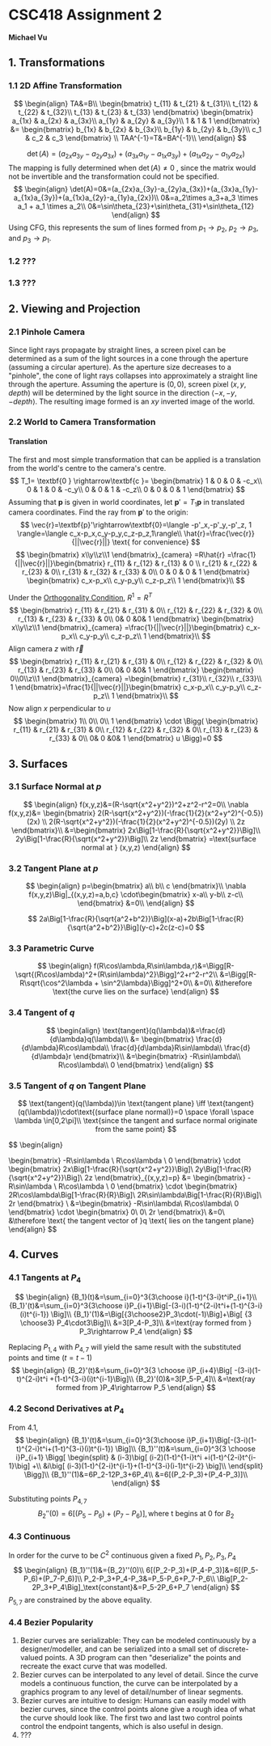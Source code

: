 # CSC418 Assignment 2

**Michael Vu**

**<CDF ID>**

## 1. Transformations

### 1.1 2D Affine Transformation

$$
\begin{align}
TA&=B\\
\begin{bmatrix}
t_{11} & t_{21} & t_{31}\\
t_{12} & t_{22} & t_{32}\\
t_{13} & t_{23} & t_{33}
\end{bmatrix}
\begin{bmatrix}
a_{1x} & a_{2x} & a_{3x}\\
a_{1y} & a_{2y} & a_{3y}\\
1 & 1 & 1
\end{bmatrix}
&=
\begin{bmatrix}
b_{1x} & b_{2x} & b_{3x}\\
b_{1y} & b_{2y} & b_{3y}\\
c_1 & c_2 & c_3
\end{bmatrix}
\\
TAA^{-1}=T&=BA^{-1}\\
\end{align}
$$


$$
\det(A)=(a_{2x}a_{3y}-a_{2y}a_{3x})+(a_{3x}a_{1y}-a_{1x}a_{3y})+(a_{1x}a_{2y}-a_{1y}a_{2x})
$$
The mapping is fully determined when $\det(A)\neq 0$ , since the matrix would not be invertible and the transformation could not be specified.
$$
\begin{align}
\det(A)=0&=(a_{2x}a_{3y}-a_{2y}a_{3x})+(a_{3x}a_{1y}-a_{1x}a_{3y})+(a_{1x}a_{2y}-a_{1y}a_{2x})\\
0&=a_2\times a_3+a_3 \times a_1 + a_1 \times a_2\\
0&=\sin\theta_{23}+\sin\theta_{31}+\sin\theta_{12}
\end{align}
$$
Using CFG, this represents the sum of lines formed from $p_1\rightarrow p_2$, $p_2 \rightarrow p_3$, and $p_3 \rightarrow p_1$.

### 1.2 ???

### 1.3 ???

## 2. Viewing and Projection

### 2.1 Pinhole Camera

Since light rays propagate by straight lines, a screen pixel can be determined as a sum of the light sources in a cone through the aperture (assuming a circular aperture). As the aperture size decreases to a "pinhole", the cone of light rays collapses into approximately a straight line through the aperture. Assuming the aperture is $(0,0)$, screen pixel $(x,y, depth)$  will be determined by the light source in the direction $\langle-x,-y,-depth \rangle$. The resulting image formed is an $xy$ inverted image of the world.

### 2.2 World to Camera Transformation

#### Translation

The first and most simple transformation that can be applied is a translation from the world's centre to the camera's centre.
$$
T_1= \textbf{0 } \rightarrow\textbf{c }=
\begin{bmatrix}
1 & 0 & 0 & -c_x\\
0 & 1 & 0 & -c_y\\
0 & 0 & 1 & -c_z\\
0 & 0 & 0 & 1
\end{bmatrix}
$$
Assuming that $\textbf{p}$ is given in world coordinates, let $\textbf{p}'=T_1\textbf{p}$ in translated camera coordinates. Find the ray from $\textbf{p}'$ to the origin:
$$
\vec{r}=\textbf{p}'\rightarrow\textbf{0}=\langle -p'_x,-p'_y,-p'_z, 1 \rangle=\langle  c_x-p_x,c_y-p_y,c_z-p_z,1\rangle\\
\hat{r}=\frac{\vec{r}}{||\vec{r}||} \text{ for convenience}
$$
$$
\begin{bmatrix}
x\\y\\z\\1
\end{bmatrix}_{camera}
=R\hat{r} =\frac{1}{||\vec{r}||}\begin{bmatrix}
r_{11} & r_{12} & r_{13} & 0 \\
r_{21} & r_{22} & r_{23} & 0\\
r_{31} & r_{32} & r_{33} & 0\\
0 & 0 & 0 & 1
\end{bmatrix}
\begin{bmatrix}
c_x-p_x\\
c_y-p_y\\
c_z-p_z\\
1
\end{bmatrix}\\
$$

Under the [Orthogonality Condition](http://mathworld.wolfram.com/OrthogonalityCondition.html), $R^{1}=R^T$
$$
\begin{bmatrix}
r_{11} & r_{21} & r_{31} & 0\\
r_{12} & r_{22} & r_{32} & 0\\
r_{13} & r_{23} & r_{33} & 0\\
0& 0 &0& 1
\end{bmatrix}
\begin{bmatrix}
x\\y\\z\\1
\end{bmatrix}_{camera}
=\frac{1}{||\vec{r}||}\begin{bmatrix}
c_x-p_x\\
c_y-p_y\\
c_z-p_z\\
1
\end{bmatrix}\\
$$
Align camera $z$ with $\vec{r}$
$$
\begin{bmatrix}
r_{11} & r_{21} & r_{31} & 0\\
r_{12} & r_{22} & r_{32} & 0\\
r_{13} & r_{23} & r_{33} & 0\\
0& 0 &0& 1
\end{bmatrix}
\begin{bmatrix}
0\\0\\z\\1
\end{bmatrix}_{camera}
=\begin{bmatrix}
r_{31}\\
r_{32}\\
r_{33}\\
1
\end{bmatrix}=\frac{1}{||\vec{r}||}\begin{bmatrix}
c_x-p_x\\
c_y-p_y\\
c_z-p_z\\
1
\end{bmatrix}\\
$$
Now align $x$ perpendicular to	 $u$
$$
\begin{bmatrix}
1\\
0\\
0\\
1
\end{bmatrix}
\cdot
\Bigg(
\begin{bmatrix}
r_{11} & r_{21} & r_{31} & 0\\
r_{12} & r_{22} & r_{32} & 0\\
r_{13} & r_{23} & r_{33} & 0\\
0& 0 &0& 1
\end{bmatrix}
u
\Bigg)=0
$$




## 3. Surfaces

### 3.1 Surface Normal at $p$

$$
\begin{align}
f(x,y,z)&=(R-\sqrt{x^2+y^2})^2+z^2-r^2=0\\
\nabla f(x,y,z)&=
\begin{bmatrix}
2(R-\sqrt{x^2+y^2})(-\frac{1}{2}(x^2+y^2)^{-0.5})(2x) \\
2(R-\sqrt{x^2+y^2})(-\frac{1}{2}(x^2+y^2)^{-0.5})(2y) \\
2z
\end{bmatrix}\\
&=\begin{bmatrix}
2x\Big[1-\frac{R}{\sqrt{x^2+y^2}}\Big]\\
2y\Big[1-\frac{R}{\sqrt{x^2+y^2}}\Big]\\
2z
\end{bmatrix}
=\text{surface normal at } (x,y,z)
\end{align}
$$

### 3.2 Tangent Plane at $p$

$$
\begin{align}
p=\begin{bmatrix}
a\\
b\\
c
\end{bmatrix}\\
\nabla f(x,y,z)\Big|_{(x,y,z)=a,b,c} \cdot\begin{bmatrix}
x-a\\
y-b\\
z-c\\
\end{bmatrix}
&=0\\
\end{align}
$$

$$
2a\Big[1-\frac{R}{\sqrt{a^2+b^2}}\Big](x-a)+2b\Big[1-\frac{R}{\sqrt{a^2+b^2}}\Big](y-c)+2c(z-c)=0
$$

### 3.3 Parametric Curve

$$
\begin{align}
f(R\cos\lambda,R\sin\lambda,r)&=\Bigg[R-\sqrt{(R\cos\lambda)^2+(R\sin\lambda)^2}\Bigg]^2+r^2-r^2\\
&=\Bigg[R-R\sqrt{\cos^2\lambda + \sin^2\lambda}\Bigg]^2+0\\
&=0\\
&\therefore \text{the curve lies on the surface}
\end{align}
$$

### 3.4 Tangent of $q$

$$
\begin{align}
\text{tangent}(q(\lambda))&=\frac{d}{d\lambda}q(\lambda)\\
&= \begin{bmatrix}
\frac{d}{d\lambda}R\cos\lambda\\
\frac{d}{d\lambda}R\sin\lambda\\
\frac{d}{d\lambda}r
\end{bmatrix}\\
&=\begin{bmatrix}
-R\sin\lambda\\
R\cos\lambda\\
0
\end{bmatrix}
\end{align}
$$

### 3.5 Tangent of $q$ on Tangent Plane

$$
\text{tangent}(q(\lambda))\in \text{tangent plane} \iff \text{tangent}(q(\lambda))\cdot\text{(surface plane normal)}=0 \space \forall \space \lambda \in[0,2\pi]\\
\text{since the tangent and surface normal originate from the same point}
$$

$$
\begin{align}

\begin{bmatrix}
-R\sin\lambda \\
R\cos\lambda \\
0
\end{bmatrix}
\cdot
\begin{bmatrix}
2x\Big[1-\frac{R}{\sqrt{x^2+y^2}}\Big]\\
2y\Big[1-\frac{R}{\sqrt{x^2+y^2}}\Big]\\
2z
\end{bmatrix}_{(x,y,z)=p}
&=
\begin{bmatrix}
-R\sin\lambda \\
R\cos\lambda \\
0
\end{bmatrix}
\cdot
\begin{bmatrix}
2R\cos\lambda\Big[1-\frac{R}{R}\Big]\\
2R\sin\lambda\Big[1-\frac{R}{R}\Big]\\
2r
\end{bmatrix}
\\
&=\begin{bmatrix}
-R\sin\lambda\\
R\cos\lambda\\
0
\end{bmatrix}
\cdot
\begin{bmatrix}
0\\
0\\
2r
\end{bmatrix}\\
&=0\\
&\therefore \text{ the tangent vector of }q \text{ lies on the tangent plane}
\end{align}
$$



## 4. Curves

### 4.1 Tangents at $P_4$

$$
\begin{align}
{B_1}(t)&=\sum_{i=0}^3{3\choose i}(1-t)^{3-i}t^iP_{i+1}\\
{B_1}'(t)&=\sum_{i=0}^3{3\choose i}P_{i+1}\Big[-(3-i)(1-t)^{2-i}t^i+(1-t)^{3-i}(i)t^{i-1}) \Big]\\
{B_1}'(1)&=\Big[{3\choose2}P_3\cdot(-1)\Big]+\Big[ {3 \choose3} P_4\cdot3\Big]\\
&=3[P_4-P_3]\\
&=\text{ray formed from } P_3\rightarrow P_4
\end{align}
$$

Replacing $P_{1,4}$ with $P_{4,7}$ will yield the same result with the substituted points and time ($t=t-1$)
$$
\begin{align}
{B_2}'(t)&=\sum_{i=0}^3{3 \choose i}P_{i+4}\Big[ -(3-i)(1-t)^{2-i}t^i +(1-t)^{3-i}(i)t^{i-1}\Big]\\
{B_2}'(0)&=3[P_5-P_4]\\
&=\text{ray formed from }P_4\rightarrow P_5
\end{align}
$$

### 4.2 Second Derivatives at $P_4$

From $4.1$,
$$
\begin{align}
{B_1}'(t)&=\sum_{i=0}^3{3\choose i}P_{i+1}\Big[-(3-i)(1-t)^{2-i}t^i+(1-t)^{3-i}(i)t^{i-1}) \Big]\\
{B_1}''(t)&=\sum_{i=0}^3{3 \choose i}P_{i+1}
	\Bigg[
	\begin{split}
		& (i-3)\big[ (i-2)(1-t)^{1-i}t^i +i(1-t)^{2-i}t^{i-1}\big] +\\
		&i\big[ (i-3)(1-t)^{2-i}t^{i-1}+(1-t)^{3-i}(i-1)t^{i-2} \big]\\
	\end{split}
	\Bigg]\\
{B_1}''(1)&=6P_2-12P_3+6P_4\\
&=6[(P_2-P_3)+(P_4-P_3)]\\
\end{align}
$$

Substituting points $P_{4,7}$
$$
{B_2}''(0)=6[(P_5-P_6)+(P_7-P_6)], \text{where t begins at 0 for }B_2
$$

### 4.3 Continuous

In order for the curve to be $C^2$ continuous given a fixed $P_1,P_2,P_3, P_4$
$$
\begin{align}
{B_1}''(1)&={B_2}''(0)\\
6[(P_2-P_3)+(P_4-P_3)]&=6[(P_5-P_6)+(P_7-P_6)]\\
P_2-P_3+P_4-P_3&=P_5-P_6+P_7-P_6\\
\Big[P_2-2P_3+P_4\Big]_\text{constant}&=P_5-2P_6+P_7
\end{align}
$$
$P_{5,7}$ are constrained by the above equality.

### 4.4 Bezier Popularity

1. Bezier curves are serializable: They can be modeled continuously by a designer/modeller, and can be serialized into a small set of discrete-valued points. A 3D program can then "deserialize" the points and recreate the exact curve that was modelled.
2. Bezier curves can be interpolated to any level of detail. Since the curve models a continuous function, the curve can be interpolated by a graphics program to any level of detail/number of linear segments.
3. Bezier curves are intuitive to design: Humans can easily model with bezier curves, since the control points alone give a rough idea of what the curve should look like. The first two and last two control points control the endpoint tangents, which is also useful in design.
4. ???